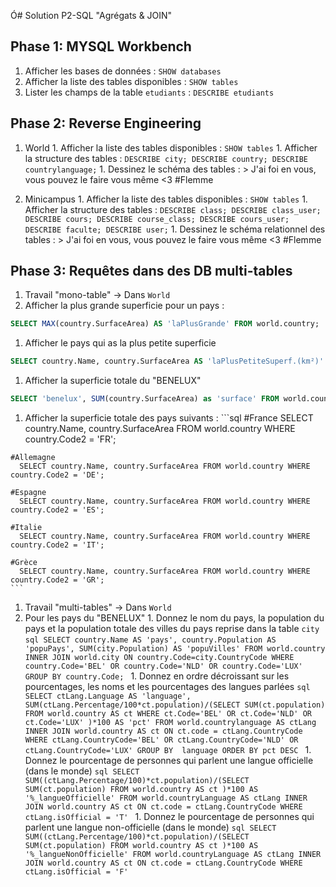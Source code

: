 Ó# Solution P2-SQL "Agrégats & JOIN"

## Phase 1: MYSQL Workbench

1. Afficher les bases de données : `SHOW databases`  
1. Afficher la liste des tables disponibles : `SHOW tables`  
1. Lister les champs de la table `etudiants` : `DESCRIBE etudiants`

## Phase 2: Reverse Engineering
  1. World
    1. Afficher la liste des tables disponibles : `SHOW tables`
    1. Afficher la structure des tables :
    ```
    DESCRIBE city;
    DESCRIBE country;
    DESCRIBE countrylanguage;
    ```
    1. Dessinez le schéma des tables :
    > J'ai foi en vous, vous pouvez le faire vous même <3 #Flemme

  1. Minicampus
    1. Afficher la liste des tables disponibles : `SHOW tables`
    1. Afficher la structure des tables :
    ```
    DESCRIBE class;
    DESCRIBE class_user;
    DESCRIBE cours;
    DESCRIBE course_class;
    DESCRIBE cours_user;
    DESCRIBE faculte;
    DESCRIBE user;
    ```
    1. Dessinez le schéma relationnel des tables :
    > J'ai foi en vous, vous pouvez le faire vous même <3 #Flemme

## Phase 3: Requêtes dans des DB multi-tables
1. Travail "mono-table" -> Dans `World`
  1. Afficher la plus grande superficie pour un pays :
  ```sql
  SELECT MAX(country.SurfaceArea) AS 'laPlusGrande' FROM world.country;
  ```
  1. Afficher le pays qui as la plus petite superficie
  ```sql
  SELECT country.Name, country.SurfaceArea AS 'laPlusPetiteSuperf.(km²)' FROM world.country WHERE country.SurfaceArea = (SELECT MIN(country.SurfaceArea) FROM world.country);
  ```
  1. Afficher la superficie totale du "BENELUX"
  ```sql
  SELECT 'benelux', SUM(country.SurfaceArea) as 'surface' FROM world.country WHERE country.Code2 = 'BE' OR country.Code2 = 'NL' OR country.Code2 = 'LU';
  ```
  1. Afficher la superficie totale des pays suivants :
    ```sql
    #France
      SELECT country.Name, country.SurfaceArea FROM world.country WHERE country.Code2 = 'FR';

    #Allemagne
      SELECT country.Name, country.SurfaceArea FROM world.country WHERE country.Code2 = 'DE';

    #Espagne
      SELECT country.Name, country.SurfaceArea FROM world.country WHERE country.Code2 = 'ES';

    #Italie
      SELECT country.Name, country.SurfaceArea FROM world.country WHERE country.Code2 = 'IT';

    #Grèce
      SELECT country.Name, country.SurfaceArea FROM world.country WHERE country.Code2 = 'GR';
    ```

1. Travail "multi-tables" -> Dans `World`
  1. Pour les pays du "BENELUX"
    1. Donnez le nom du pays, la population du pays et la population totale des villes du pays reprise dans la table `city`
    ```sql
      SELECT country.Name AS 'pays', country.Population AS 'popuPays', SUM(city.Population) AS 'popuVilles' FROM world.country
      INNER JOIN world.city
      ON country.Code=city.CountryCode
      WHERE country.Code='BEL' OR country.Code='NLD' OR country.Code='LUX'
      GROUP BY country.Code;
    ```
    1. Donnez en ordre décroissant sur les pourcentages, les noms et les pourcentages des langues parlées
    ```sql
    SELECT ctLang.Language AS 'language', SUM(ctLang.Percentage/100*ct.population)/(SELECT SUM(ct.population) FROM world.country AS ct WHERE ct.Code='BEL' OR ct.Code='NLD' OR ct.Code='LUX' )*100 AS 'pct'
    FROM world.countrylanguage AS ctLang
    INNER JOIN world.country AS ct
    ON ct.code = ctLang.CountryCode
    WHERE ctLang.CountryCode='BEL' OR ctLang.CountryCode='NLD' OR ctLang.CountryCode='LUX'
    GROUP BY  language
    ORDER BY pct DESC
    ```
    1. Donnez le pourcentage de personnes qui parlent une langue officielle (dans le monde)
    ```sql
    SELECT SUM((ctLang.Percentage/100)*ct.population)/(SELECT SUM(ct.population) FROM world.country AS ct )*100 AS '%_langueOfficielle'
    FROM world.countryLanguage AS ctLang
    INNER JOIN world.country AS ct
    ON ct.code = ctLang.CountryCode
    WHERE ctLang.isOfficial = 'T'
    ```
    1. Donnez le pourcentage de personnes qui parlent une langue non-officielle (dans le monde)
    ```sql
    SELECT SUM((ctLang.Percentage/100)*ct.population)/(SELECT SUM(ct.population) FROM world.country AS ct )*100 AS '%_langueNonOfficielle'
    FROM world.countryLanguage AS ctLang
    INNER JOIN world.country AS ct
    ON ct.code = ctLang.CountryCode
    WHERE ctLang.isOfficial = 'F'
    ```

